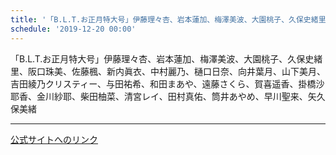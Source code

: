 ```yaml
---
title: '「B.L.T.お正月特大号」伊藤理々杏、岩本蓮加、梅澤美波、大園桃子、久保史緒里、阪口珠美、佐藤楓、新内眞衣、中村麗乃、樋口日奈、向井葉月、山下美月、吉田綾乃クリスティー、与田祐希、和田まあや、遠藤さくら、賀喜遥香、掛橋沙耶香、金川紗耶、柴田柚菜、清宮レイ、田村真佑、筒井あやめ、早川聖来、矢久保美緒'
schedule: '2019-12-20 00:00'
---
```


<div id="detailBody"> <p>  「B.L.T.お正月特大号」伊藤理々杏、岩本蓮加、梅澤美波、大園桃子、久保史緒里、阪口珠美、佐藤楓、新内眞衣、中村麗乃、樋口日奈、向井葉月、山下美月、吉田綾乃クリスティー、与田祐希、和田まあや、遠藤さくら、賀喜遥香、掛橋沙耶香、金川紗耶、柴田柚菜、清宮レイ、田村真佑、筒井あやめ、早川聖来、矢久保美緒 </p></div>

---
[公式サイトへのリンク]('http://www.nogizaka46.com/schedule/2019/12/053916.php?member=mio-yakubo&category=&monthly=201912')